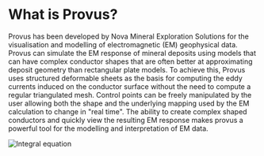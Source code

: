 # What is Provus?

Provus has been developed by Nova Mineral Exploration Solutions for the visualisation and modelling of electromagnetic (EM) geophysical data. Provus can simulate the EM response of mineral deposits using models that can have complex conductor shapes that are often better at approximating deposit geometry than rectangular plate models. To achieve this, Provus uses structured deformable sheets as the basis for computing the eddy currents induced on the conductor surface without the need to compute a regular triangulated mesh. Control points can be freely manipulated by the user allowing both the shape and the underlying mapping used by the EM calculation to change in "real time". The ability to create complex shaped conductors and quickly view the resulting EM response makes provus a powerful tool for the modelling and interpretation of EM data.

![Integral equation](../Provdoc/docs/images/finalimage.png)
